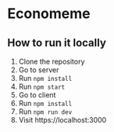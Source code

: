 # Economeme
## How to run it locally
1. Clone the repository
2. Go to server
  1. Run `npm install`
  2. Run `npm start`
3. Go to client
  1. Run `npm install`
  2. Run `npm run dev`
4. Visit https://localhost:3000

